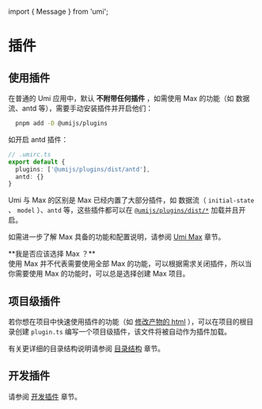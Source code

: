 import { Message } from 'umi';

# 插件

## 使用插件

在普通的 Umi 应用中，默认 **不附带任何插件** ，如需使用 Max 的功能（如 数据流、antd 等），需要手动安装插件并开启他们：

```bash
  pnpm add -D @umijs/plugins
```

如开启 antd 插件：

```ts
// .umirc.ts
export default {
  plugins: ['@umijs/plugins/dist/antd'],
  antd: {}
}
```

Umi 与 Max 的区别是 Max 已经内置了大部分插件，如 数据流（ `initial-state` 、 `model` ）、`antd` 等，这些插件都可以在 <a href="https://github.com/umijs/umi/tree/master/packages/plugins/src" target='_blank'>`@umijs/plugins/dist/*`</a> 加载并且开启。

如需进一步了解 Max 具备的功能和配置说明，请参阅 [Umi Max](../max/introduce) 章节。


<Message>
**我是否应该选择 Max ？** <br/>
使用 Max 并不代表需要使用全部 Max 的功能，可以根据需求关闭插件，所以当你需要使用 Max 的功能时，可以总是选择创建 Max 项目。
</Message>

## 项目级插件

若你想在项目中快速使用插件的功能（如 [修改产物的 html](../introduce/faq#documentejs-去哪了如何自定义-html-模板) ），可以在项目的根目录创建 `plugin.ts` 编写一个项目级插件，该文件将被自动作为插件加载。

有关更详细的目录结构说明请参阅 [目录结构](./directory-structure) 章节。

## 开发插件

请参阅 [开发插件](./plugins) 章节。




